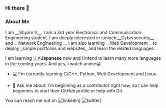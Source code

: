 ### Hi there 👋

<h3>About Me</h3>
I am __Shyam V__. I am a 3rd year Electronics and Communication Enginnering student. I am deeply interested in :unlock:__Cybersecurity__ and __Network Engineering__. I am also learning __Web Development__ to deploy _simple portfolios and websites_ and learn the related languages.

I am learning :jp:__Japanese__ now and I intend to learn many more languages in the coming years. And yes, I watch anime:grin:.

- :computer: I'm currently learning C/C++, Python, Web Development and Linux. 

- 💬 Ask me about: I'm beginning as a contributor right now, so I can help beginners to start their GitHub profile or help with Git.

You can reach me out on
![linkedin](https://img.shields.io/badge/LinkedIn-0077b5?style=for-the-badge&logo=LinkedIn&logoColor=white)]
![twitter](https://img.shields.io/badge/twitter-1DA1F2?style=for-the-badge&logo=Twitter&logoColor=white)]
